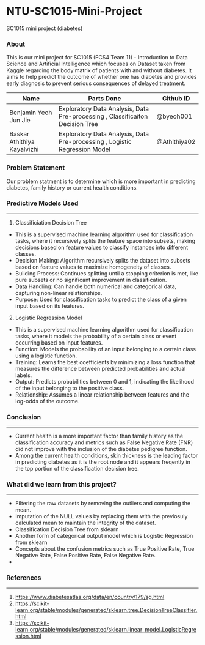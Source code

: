 # NTU-SC1015-Mini-Project
SC1015 mini project (diabetes)

### About
This is our mini project for SC1015 (FCS4 Team 11) - Introduction to Data Science and Artificial Intelligence which focuses on Dataset taken from Kaggle regarding the body matrix of patients with and without diabetes. It aims to help predict the outcome of whether one has diabetes and provides early diagnosis to prevent serious consequences of delayed treatment.

| Name | Parts Done | Github ID |
| --- | --- | --- |
| Benjamin Yeoh Jun Jie | Exploratory Data Analysis, Data Pre-processing , Classificaiton Decision Tree | @byeoh001|
| Baskar Athithiya Kayalvizhi| Exploratory Data Analysis, Data Pre-processing , Logistic Regression Model| @Athithiya02 |

### Problem Statement
Our problem statment is to determine which is more important in predicting diabetes, family history or current health conditions.

### Predictive Models Used
***
1. Classificiation Decision Tree <br>
- This is a supervised machine learning algorithm used for classification tasks, where it recursively splits the feature space into subsets, making decisions based on feature values to classify instances into different classes.
- Decision Making: Algorithm recursively splits the dataset into subsets based on feature values to maximize homogeneity of classes.
- Building Process: Continues splitting until a stopping criterion is met, like pure subsets or no significant improvement in classification.
- Data Handling: Can handle both numerical and categorical data, capturing non-linear relationships.
- Purpose: Used for classification tasks to predict the class of a given input based on its features. <br>

2. Logistic Regression Model <br>
- This is a supervised machine learning algorithm used for classification tasks, where it models the probability of a certain class or event occurring based on input features.
- Function: Models the probability of an input belonging to a certain class using a logistic function.
- Training: Learns the best coefficients by minimizing a loss function that measures the difference between predicted probabilities and actual labels.
- Output: Predicts probabilities between 0 and 1, indicating the likelihood of the input belonging to the positive class.
- Relationship: Assumes a linear relationship between features and the log-odds of the outcome. <br>

### Conclusion
***
- Current health is a more important factor than family history as the classification accuracy and metrics such as False Negative Rate (FNR) did not improve with the inclusion of the diabetes pedigree function.
- Among the current health conditions, skin thickness is the leading factor in predicting diabetes as it is the root node and it appears freqently in the top portion of the classification decision tree.

### What did we learn from this project?
***
- Filtering the raw datasets by removing the outliers and computing the mean.
- Imputation of the NULL values by replacing them with the previosuly calculated mean to maintain the integrity of the dataset.
- Classification Decision Tree from sklearn
- Another form of categorical output model which is Logistic Regression from sklearn
- Concepts about the confusion metrics such as True Positive Rate, True Negative Rate, False Positive Rate, False Negative Rate.
- 
### References
***
1.  https://www.diabetesatlas.org/data/en/country/179/sg.html
2.  https://scikit-learn.org/stable/modules/generated/sklearn.tree.DecisionTreeClassifier.html
3.  https://scikit-learn.org/stable/modules/generated/sklearn.linear_model.LogisticRegression.html
